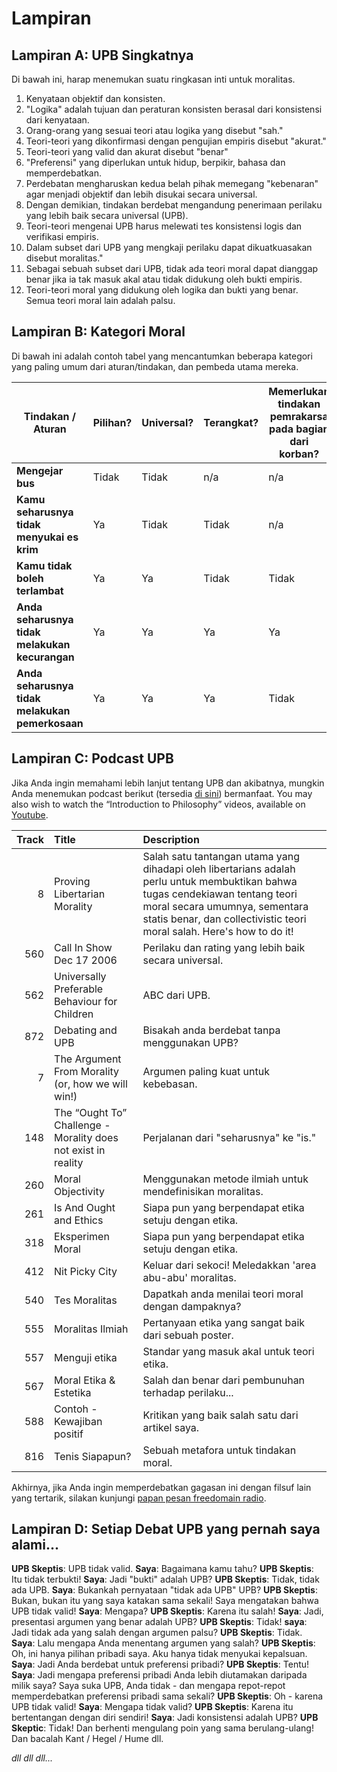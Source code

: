 # Lampiran

## Lampiran A: UPB Singkatnya

Di bawah ini, harap menemukan suatu ringkasan inti untuk moralitas.

1. Kenyataan objektif dan konsisten.
2. "Logika" adalah tujuan dan peraturan konsisten berasal dari konsistensi dari kenyataan.
3. Orang-orang yang sesuai teori atau logika yang disebut "sah."
4. Teori-teori yang dikonfirmasi dengan pengujian empiris disebut "akurat."
5. Teori-teori yang valid dan akurat disebut "benar"
6. "Preferensi" yang diperlukan untuk hidup, berpikir, bahasa dan memperdebatkan.
7. Perdebatan mengharuskan kedua belah pihak memegang "kebenaran" agar menjadi objektif dan lebih disukai secara universal.
8. Dengan demikian, tindakan berdebat mengandung penerimaan perilaku yang lebih baik secara universal (UPB).
9. Teori-teori mengenai UPB harus melewati tes konsistensi logis dan verifikasi empiris.
10. Dalam subset dari UPB yang mengkaji perilaku dapat dikuatkuasakan disebut moralitas."
11. Sebagai sebuah subset dari UPB, tidak ada teori moral dapat dianggap benar jika ia tak masuk akal atau tidak didukung oleh bukti empiris.
12. Teori-teori moral yang didukung oleh logika dan bukti yang benar. Semua teori moral lain adalah palsu.

## Lampiran B: Kategori Moral

Di bawah ini adalah contoh tabel yang mencantumkan beberapa kategori yang paling umum dari aturan/tindakan, dan pembeda utama mereka.

| Tindakan / Aturan                               | Pilihan? | Universal? | Terangkat? | Memerlukan tindakan pemrakarsa pada bagian dari korban? | Dapatkah pelanggar dihindari? | Kategori Moral           |
| ----------------------------------------------- | -------- | ---------- | ---------- | ------------------------------------------------------- | ----------------------------- | ------------------------ |
| **Mengejar bus**                                | Tidak    | Tidak      | n/a        | n/a                                                     | n/a                           | Netral                   |
| **Kamu seharusnya tidak menyukai es krim**      | Ya       | Tidak      | Tidak      | n/a                                                     | n/a                           | Netral (pilihan pribadi) |
| **Kamu tidak boleh terlambat**                  | Ya       | Ya         | Tidak      | Tidak                                                   | Ya                            | APA                      |
| **Anda seharusnya tidak melakukan kecurangan**  | Ya       | Ya         | Ya         | Ya                                                      | Ya                            | Baik                     |
| **Anda seharusnya tidak melakukan pemerkosaan** | Ya       | Ya         | Ya         | Tidak                                                   | Tidak                         | Baik                     |

## Lampiran C: Podcast UPB

Jika Anda ingin memahami lebih lanjut tentang UPB dan akibatnya, mungkin Anda menemukan podcast berikut (tersedia [di sini](www.freedomainradio.com)) bermanfaat. You may also wish to watch the “Introduction to Philosophy” videos, available on [Youtube](www.youtube.com/freedomainradio).

| Track | Title                                                         | Description                                                                                                                                                                                                                              |
| -----:|:------------------------------------------------------------- |:---------------------------------------------------------------------------------------------------------------------------------------------------------------------------------------------------------------------------------------- |
|     8 | Proving Libertarian Morality                                  | Salah satu tantangan utama yang dihadapi oleh libertarians adalah perlu untuk membuktikan bahwa tugas cendekiawan tentang teori moral secara umumnya, sementara statis benar, dan collectivistic teori moral salah. Here's how to do it! |
|   560 | Call In Show Dec 17 2006                                      | Perilaku dan rating yang lebih baik secara universal.                                                                                                                                                                                    |
|   562 | Universally Preferable Behaviour for Children                 | ABC dari UPB.                                                                                                                                                                                                                            |
|   872 | Debating and UPB                                              | Bisakah anda berdebat tanpa menggunakan UPB?                                                                                                                                                                                             |
|     7 | The Argument From Morality (or, how we will win!)             | Argumen paling kuat untuk kebebasan.                                                                                                                                                                                                     |
|   148 | The “Ought To” Challenge - Morality does not exist in reality | Perjalanan dari "seharusnya" ke "is."                                                                                                                                                                                                    |
|   260 | Moral Objectivity                                             | Menggunakan metode ilmiah untuk mendefinisikan moralitas.                                                                                                                                                                                |
|   261 | Is And Ought and Ethics                                       | Siapa pun yang berpendapat etika setuju dengan etika.                                                                                                                                                                                    |
|   318 | Eksperimen Moral                                              | Siapa pun yang berpendapat etika setuju dengan etika.                                                                                                                                                                                    |
|   412 | Nit Picky City                                                | Keluar dari sekoci! Meledakkan 'area abu-abu' moralitas.                                                                                                                                                                                 |
|   540 | Tes Moralitas                                                 | Dapatkah anda menilai teori moral dengan dampaknya?                                                                                                                                                                                      |
|   555 | Moralitas Ilmiah                                              | Pertanyaan etika yang sangat baik dari sebuah poster.                                                                                                                                                                                    |
|   557 | Menguji etika                                                 | Standar yang masuk akal untuk teori etika.                                                                                                                                                                                               |
|   567 | Moral Etika & Estetika                                        | Salah dan benar dari pembunuhan terhadap perilaku...                                                                                                                                                                                     |
|   588 | Contoh - Kewajiban positif                                    | Kritikan yang baik salah satu dari artikel saya.                                                                                                                                                                                         |
|   816 | Tenis Siapapun?                                               | Sebuah metafora untuk tindakan moral.                                                                                                                                                                                                    |

Akhirnya, jika Anda ingin memperdebatkan gagasan ini dengan filsuf lain yang tertarik, silakan kunjungi [papan pesan freedomain radio](www.freedomainradio.com/board).

## Lampiran D: Setiap Debat UPB yang pernah saya alami...

**UPB Skeptis**: UPB tidak valid. **Saya**: Bagaimana kamu tahu? **UPB Skeptis**: Itu tidak terbukti! **Saya**: Jadi "bukti" adalah UPB? **UPB Skeptis**: Tidak, tidak ada UPB. **Saya**: Bukankah pernyataan "tidak ada UPB" UPB? **UPB Skeptis**: Bukan, bukan itu yang saya katakan sama sekali! Saya mengatakan bahwa UPB tidak valid! **Saya**: Mengapa? **UPB Skeptis**: Karena itu salah! **Saya**: Jadi, presentasi argumen yang benar adalah UPB? **UPB Skeptis**: Tidak! **saya**: Jadi tidak ada yang salah dengan argumen palsu? **UPB Skeptis**: Tidak. **Saya**: Lalu mengapa Anda menentang argumen yang salah? **UPB Skeptis**: Oh, ini hanya pilihan pribadi saya. Aku hanya tidak menyukai kepalsuan. **Saya**: Jadi Anda berdebat untuk preferensi pribadi? **UPB Skeptis**: Tentu! **Saya**: Jadi mengapa preferensi pribadi Anda lebih diutamakan daripada milik saya? Saya suka UPB, Anda tidak - dan mengapa repot-repot memperdebatkan preferensi pribadi sama sekali? **UPB Skeptis**: Oh - karena UPB tidak valid! **Saya**: Mengapa tidak valid? **UPB Skeptis**: Karena itu bertentangan dengan diri sendiri! **Saya**: Jadi konsistensi adalah UPB? **UPB Skeptic**: Tidak! Dan berhenti mengulang poin yang sama berulang-ulang! Dan bacalah Kant / Hegel / Hume dll.

*dll dll dll...*